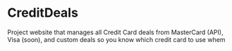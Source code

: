 # CreditDeals
Project website that manages all Credit Card deals from MasterCard (API), Visa (soon), and custom deals so you know which credit card to use whem
